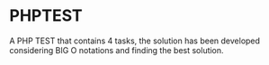 # PHPTEST

A PHP TEST that contains 4 tasks, the solution has been developed considering BIG O notations and finding the best solution.
